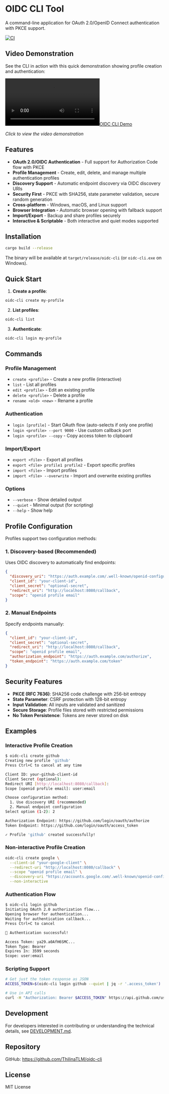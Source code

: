 # OIDC CLI Tool

A command-line application for OAuth 2.0/OpenID Connect authentication with PKCE support.

[![CI](https://github.com/ThilinaTLM/oidc-cli/actions/workflows/ci.yaml/badge.svg)](https://github.com/ThilinaTLM/oidc-cli/actions/workflows/ci.yaml)

## Video Demonstration

See the CLI in action with this quick demonstration showing profile creation and authentication:

[![OIDC CLI Demo](assets/simple-example-use.webm)](assets/simple-example-use.webm)

*Click to view the video demonstration*

## Features

- **OAuth 2.0/OIDC Authentication** - Full support for Authorization Code flow with PKCE
- **Profile Management** - Create, edit, delete, and manage multiple authentication profiles
- **Discovery Support** - Automatic endpoint discovery via OIDC discovery URIs
- **Security First** - PKCE with SHA256, state parameter validation, secure random generation
- **Cross-platform** - Windows, macOS, and Linux support
- **Browser Integration** - Automatic browser opening with fallback support
- **Import/Export** - Backup and share profiles securely
- **Interactive & Scriptable** - Both interactive and quiet modes supported

## Installation

```bash
cargo build --release
```

The binary will be available at `target/release/oidc-cli` (or `oidc-cli.exe` on Windows).

## Quick Start

1. **Create a profile**:

```bash
oidc-cli create my-profile
```

2. **List profiles**:

```bash
oidc-cli list
```

3. **Authenticate**:

```bash
oidc-cli login my-profile
```

## Commands

### Profile Management

- `create <profile>` - Create a new profile (interactive)
- `list` - List all profiles
- `edit <profile>` - Edit an existing profile
- `delete <profile>` - Delete a profile
- `rename <old> <new>` - Rename a profile

### Authentication

- `login [profile]` - Start OAuth flow (auto-selects if only one profile)
- `login <profile> --port 9000` - Use custom callback port
- `login <profile> --copy` - Copy access token to clipboard

### Import/Export

- `export <file>` - Export all profiles
- `export <file> profile1 profile2` - Export specific profiles
- `import <file>` - Import profiles
- `import <file> --overwrite` - Import and overwrite existing profiles

### Options

- `--verbose` - Show detailed output
- `--quiet` - Minimal output (for scripting)
- `--help` - Show help

## Profile Configuration

Profiles support two configuration methods:

### 1. Discovery-based (Recommended)

Uses OIDC discovery to automatically find endpoints:

```json
{
  "discovery_uri": "https://auth.example.com/.well-known/openid-configuration",
  "client_id": "your-client-id",
  "client_secret": "optional-secret",
  "redirect_uri": "http://localhost:8080/callback",
  "scope": "openid profile email"
}
```

### 2. Manual Endpoints

Specify endpoints manually:

```json
{
  "client_id": "your-client-id",
  "client_secret": "optional-secret",
  "redirect_uri": "http://localhost:8080/callback",
  "scope": "openid profile email",
  "authorization_endpoint": "https://auth.example.com/authorize",
  "token_endpoint": "https://auth.example.com/token"
}
```

## Security Features

- **PKCE (RFC 7636)**: SHA256 code challenge with 256-bit entropy
- **State Parameter**: CSRF protection with 128-bit entropy
- **Input Validation**: All inputs are validated and sanitized
- **Secure Storage**: Profile files stored with restricted permissions
- **No Token Persistence**: Tokens are never stored on disk

## Examples

### Interactive Profile Creation

```bash
$ oidc-cli create github
Creating new profile 'github'
Press Ctrl+C to cancel at any time

Client ID: your-github-client-id
Client Secret (optional):
Redirect URI [http://localhost:8080/callback]:
Scope [openid profile email]: user:email

Choose configuration method:
  1. Use discovery URI (recommended)
  2. Manual endpoint configuration
Select option (1-2): 2

Authorization Endpoint: https://github.com/login/oauth/authorize
Token Endpoint: https://github.com/login/oauth/access_token

✓ Profile 'github' created successfully!
```

### Non-interactive Profile Creation

```bash
oidc-cli create google \
  --client-id "your-google-client" \
  --redirect-uri "http://localhost:8080/callback" \
  --scope "openid profile email" \
  --discovery-uri "https://accounts.google.com/.well-known/openid-configuration" \
  --non-interactive
```

### Authentication Flow

```bash
$ oidc-cli login github
Initiating OAuth 2.0 authorization flow...
Opening browser for authentication...
Waiting for authentication callback...
Press Ctrl+C to cancel

🎉 Authentication successful!

Access Token: ya29.a0AfH6SMC...
Token Type: Bearer
Expires In: 3599 seconds
Scope: user:email
```

### Scripting Support

```bash
# Get just the token response as JSON
ACCESS_TOKEN=$(oidc-cli login github --quiet | jq -r '.access_token')

# Use in API calls
curl -H "Authorization: Bearer $ACCESS_TOKEN" https://api.github.com/user
```

## Development

For developers interested in contributing or understanding the technical details, see [DEVELOPMENT.md](DEVELOPMENT.md).

## Repository

GitHub: https://github.com/ThilinaTLM/oidc-cli

## License

MIT License
